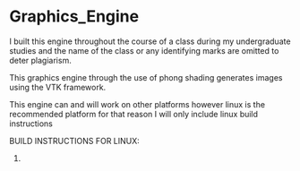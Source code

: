 # Graphics_Engine
I built this engine throughout the course of a class during my undergraduate studies and the name of the class or any identifying marks are omitted to deter plagiarism. 

This graphics engine through the use of phong shading generates images using the VTK framework.

This engine can and will work on other platforms however linux is the recommended platform for that reason I will only include linux build instructions

BUILD INSTRUCTIONS FOR LINUX:

1. 
